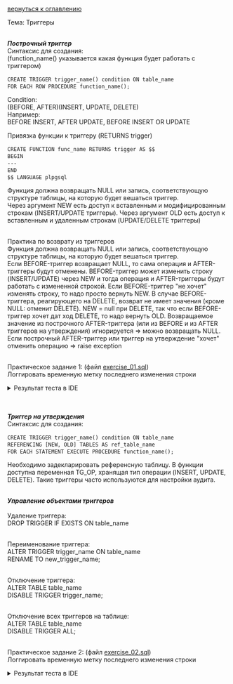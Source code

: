 <a href="/README.md">вернуться к оглавлению</a><br>

Тема: Триггеры <br><br>

**_Построчный триггер_**<br>
Синтаксис для создания:<br>
(function_name() указывается какая функция будет работать с триггером)
```
CREATE TRIGGER trigger_name() condition ON table_name
FOR EACH ROW PROCEDURE function_name();
```
Condition:<br>
(BEFORE, AFTER)(INSERT, UPDATE, DELETE)<br>
Например:<br>
BEFORE INSERT, AFTER UPDATE, BEFORE INSERT OR UPDATE<br>

Привязка функции к триггеру (RETURNS trigger)
```
CREATE FUNCTION func_name RETURNS trigger AS $$
BEGIN
---
END 
$$ LANGUAGE plpgsql
```
Функция должна возвращать NULL или запись, соответствующую 
структуре таблицы, на которую будет вешаться триггер.<br>
Через аргумент NEW есть доступ к вставленным и модифицированным строкам
(INSERT/UPDATE триггеры). Через аргумент OLD есть доступ
к вставленным и удаленным строкам (UPDATE/DELETE триггеры)<br><br>

Практика по возврату из триггеров <br>
Функция должна возвращать NULL или запись, соответствующую
структуре таблицы, на которую будет вешаться триггер.<br>
Если BEFORE-триггер возвращает NULL, то сама операция и AFTER-триггеры 
будут отменены. BEFORE-триггер может изменить строку (INSERT/UPDATE) через
NEW и тогда операция и AFTER-триггеры будут работать с измененной строкой.
Если BEFORE-триггер "не хочет" изменять строку, то надо просто вернуть NEW.
В случае BEFORE-триггера, реагирующего на DELETE, возврат не имеет значения
(кроме NULL: отменит DELETE). NEW = null при DELETE, так что если BEFORE-триггер
хочет дат ход DELETE, то надо вернуть OLD. Возвращаемое значение из построчного 
AFTER-триггера (или из BEFORE и из AFTER триггеров на утверждения) игнорируется 
=> можно возвращать NULL. Если построчный AFTER-триггер или триггер на утверждение
"хочет" отменить операцию => raise exception <br> <br>

Практическое задание 1:
(файл <a href="exercise_01.sql">exercise_01.sql</a>)<br>
 Логгировать временную метку последнего изменения строки 
<details>
<summary>Результат теста в IDE</summary>
<img src="exercise_01.png">
</details>

<br><br>
**_Триггер на утверждения_**<br>
Синтаксис для создания:<br>
```
CREATE TRIGGER trigger_name() condition ON table_name
REFERENCING [NEW, OLD] TABLES AS ref_table_name
FOR EACH STATEMENT EXECUTE PROCEDURE function_name();
```
Необходимо задекларировать референсную таблицу. В функции доступна переменная TG_OP,
хранящая тип операции (INSERT, UPDATE, DELETE). Такие триггеры часто используются
для настройки аудита.
<br><br>

**_Управление объектами триггеров_**<br><br>
Удаление триггера: <br>
DROP TRIGGER IF EXISTS ON table_name
<br><br>

Переименование триггера:<br>
ALTER TRIGGER trigger_name ON table_name <br>
RENAME TO new_trigger_name;
<br><br>

Отключение триггера:<br>
ALTER TABLE table_name <br>
DISABLE TRIGGER trigger_name;
<br><br>

Отключение всех триггеров на таблице:<br>
ALTER TABLE table_name <br>
DISABLE TRIGGER ALL;
<br><br>

Практическое задание 2:
(файл <a href="exercise_02.sql">exercise_02.sql</a>)<br>
Логгировать временную метку последнего изменения строки 
<details>
<summary>Результат теста в IDE</summary>
<img src="exercise_02.png">
</details>